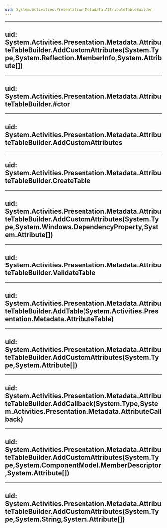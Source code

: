 ```yaml
---
uid: System.Activities.Presentation.Metadata.AttributeTableBuilder
---
```


---
uid: System.Activities.Presentation.Metadata.AttributeTableBuilder.AddCustomAttributes(System.Type,System.Reflection.MemberInfo,System.Attribute[])
---

---
uid: System.Activities.Presentation.Metadata.AttributeTableBuilder.#ctor
---

---
uid: System.Activities.Presentation.Metadata.AttributeTableBuilder.AddCustomAttributes
---

---
uid: System.Activities.Presentation.Metadata.AttributeTableBuilder.CreateTable
---

---
uid: System.Activities.Presentation.Metadata.AttributeTableBuilder.AddCustomAttributes(System.Type,System.Windows.DependencyProperty,System.Attribute[])
---

---
uid: System.Activities.Presentation.Metadata.AttributeTableBuilder.ValidateTable
---

---
uid: System.Activities.Presentation.Metadata.AttributeTableBuilder.AddTable(System.Activities.Presentation.Metadata.AttributeTable)
---

---
uid: System.Activities.Presentation.Metadata.AttributeTableBuilder.AddCustomAttributes(System.Type,System.Attribute[])
---

---
uid: System.Activities.Presentation.Metadata.AttributeTableBuilder.AddCallback(System.Type,System.Activities.Presentation.Metadata.AttributeCallback)
---

---
uid: System.Activities.Presentation.Metadata.AttributeTableBuilder.AddCustomAttributes(System.Type,System.ComponentModel.MemberDescriptor,System.Attribute[])
---

---
uid: System.Activities.Presentation.Metadata.AttributeTableBuilder.AddCustomAttributes(System.Type,System.String,System.Attribute[])
---
